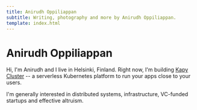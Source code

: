 ```yaml
---
title: Anirudh Oppiliappan
subtitle: Writing, photography and more by Anirudh Oppiliappan.
template: index.html
---
```


# Anirudh Oppiliappan

Hi, I'm Anirudh and I live in Helsinki, Finland. Right now, I'm building
[Kapy Cluster](https://kapycluster.com) -- a serverless Kubernetes
platform to run your apps close to your users.

I'm generally interested in distributed systems, infrastructure,
VC-funded startups and effective altruism.
